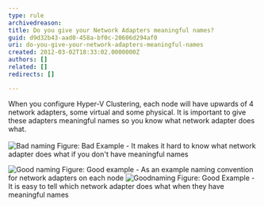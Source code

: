 ```yaml
---
type: rule
archivedreason: 
title: Do you give your Network Adapters meaningful names?
guid: d9d32b43-aad0-458a-bf0c-20606d294af0
uri: do-you-give-your-network-adapters-meaningful-names
created: 2012-03-02T18:33:02.0000000Z
authors: []
related: []
redirects: []

---
```



When you configure Hyper-V Clustering, each node will have upwards of 4 network adapters, some virtual and some physical. It is important to give these adapters meaningful names so you know what network adapter does what.
<br><excerpt class='endintro'></excerpt><br>
<img src="/ITAndNetworking/Rules-to-Better-Hyper-V-Clustering/PublishingImages/naming-bad.jpg" alt="Bad naming" class="ms-rteCustom-ImageArea" />
<span class="ms-rteCustom-FigureBad">Figure&#58; Bad Example - It makes it hard to know what network adapter does what if you don't have meaningful names</span>

<img src="/ITAndNetworking/Rules-to-Better-Hyper-V-Clustering/PublishingImages/naming-good.jpg" alt="Good naming" class="ms-rteCustom-ImageArea" />
<span class="ms-rteCustom-FigureGood">Figure&#58; Good example - As an example naming convention for network adapters on each node</span>

<img src="/ITAndNetworking/Rules-to-Better-Hyper-V-Clustering/PublishingImages/naming-good2.jpg" alt="Goodnaming" class="ms-rteCustom-ImageArea" />
<span class="ms-rteCustom-FigureGood">Figure&#58; Good Example - It is easy to tell which network adapter does what when they have meaningful names</span>


